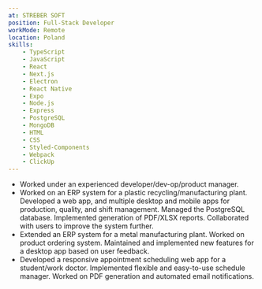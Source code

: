```yaml
---
at: STREBER SOFT 
position: Full-Stack Developer
workMode: Remote
location: Poland
skills:
    - TypeScript
    - JavaScript
    - React
    - Next.js
    - Electron
    - React Native
    - Expo
    - Node.js
    - Express
    - PostgreSQL
    - MongoDB
    - HTML
    - CSS
    - Styled-Components
    - Webpack
    - ClickUp
---
```


- Worked under an experienced developer/dev-op/product manager.
- Worked on an ERP system for a plastic recycling/manufacturing plant. Developed a web app, and multiple desktop and mobile apps for production, quality, and shift management. Managed the PostgreSQL database. Implemented generation of PDF/XLSX reports. Collaborated with users to improve the system further.
- Extended an ERP system for a metal manufacturing plant. Worked on product ordering system. Maintained and implemented new features for a desktop app based on user feedback.
- Developed a responsive appointment scheduling web app for a student/work doctor. Implemented flexible and easy-to-use schedule manager. Worked on PDF generation and automated email notifications.
